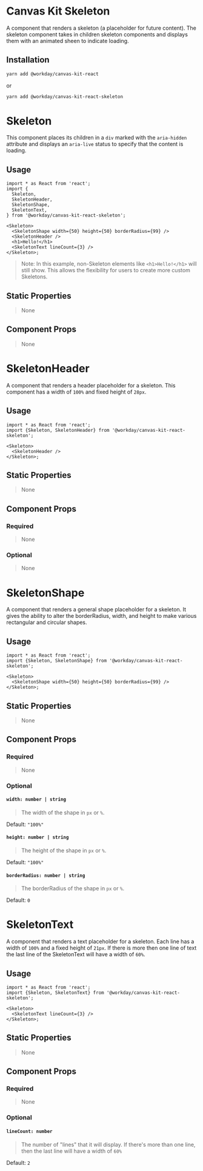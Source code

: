 # Canvas Kit Skeleton

A component that renders a skeleton (a placeholder for future content). The skeleton component takes
in children skeleton components and displays them with an animated sheen to indicate loading.

## Installation

```sh
yarn add @workday/canvas-kit-react
```

or

```sh
yarn add @workday/canvas-kit-react-skeleton
```

# Skeleton

This component places its children in a `div` marked with the `aria-hidden` attribute and displays
an `aria-live` status to specify that the content is loading.

## Usage

```tsx
import * as React from 'react';
import {
  Skeleton,
  SkeletonHeader,
  SkeletonShape,
  SkeletonText,
} from '@workday/canvas-kit-react-skeleton';

<Skeleton>
  <SkeletonShape width={50} height={50} borderRadius={99} />
  <SkeletonHeader />
  <h1>Hello!</h1>
  <SkeletonText lineCount={3} />
</Skeleton>;
```

> Note: In this example, non-Skeleton elements like `<h1>Hello!</h1>` will still show. This allows
> the flexibility for users to create more custom Skeletons.

## Static Properties

> None

## Component Props

> None

# SkeletonHeader

A component that renders a header placeholder for a skeleton. This component has a width of `100%`
and fixed height of `28px`.

## Usage

```tsx
import * as React from 'react';
import {Skeleton, SkeletonHeader} from '@workday/canvas-kit-react-skeleton';

<Skeleton>
  <SkeletonHeader />
</Skeleton>;
```

## Static Properties

> None

## Component Props

### Required

> None

### Optional

> None

# SkeletonShape

A component that renders a general shape placeholder for a skeleton. It gives the ability to alter
the borderRadius, width, and height to make various rectangular and circular shapes.

## Usage

```tsx
import * as React from 'react';
import {Skeleton, SkeletonShape} from '@workday/canvas-kit-react-skeleton';

<Skeleton>
  <SkeletonShape width={50} height={50} borderRadius={99} />
</Skeleton>;
```

## Static Properties

> None

## Component Props

### Required

> None

### Optional

#### `width: number | string`

> The width of the shape in `px` or `%`.

Default: `"100%"`

#### `height: number | string`

> The height of the shape in `px` or `%`.

Default: `"100%"`

#### `borderRadius: number | string`

> The borderRadius of the shape in `px` or `%`.

Default: `0`

# SkeletonText

A component that renders a text placeholder for a skeleton. Each line has a width of `100%` and a
fixed height of `21px`. If there is more then one line of text the last line of the SkeletonText
will have a width of `60%`.

## Usage

```tsx
import * as React from 'react';
import {Skeleton, SkeletonText} from '@workday/canvas-kit-react-skeleton';

<Skeleton>
  <SkeletonText lineCount={3} />
</Skeleton>;
```

## Static Properties

> None

## Component Props

### Required

> None

### Optional

#### `lineCount: number`

> The number of "lines" that it will display. If there's more than one line, then the last line will
> have a width of `60%`

Default: `2`

